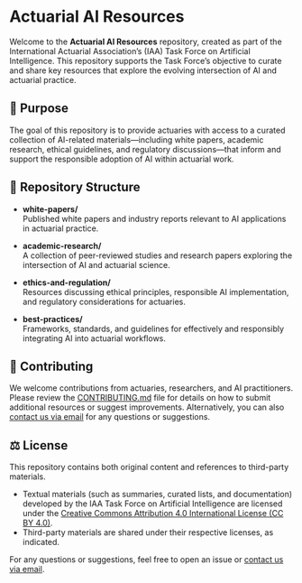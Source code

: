 # Actuarial AI Resources

Welcome to the **Actuarial AI Resources** repository, created as part of the International Actuarial Association’s (IAA) Task Force on Artificial Intelligence. This repository supports the Task Force’s objective to curate and share key resources that explore the evolving intersection of AI and actuarial practice.

## 🎯 Purpose

The goal of this repository is to provide actuaries with access to a curated collection of AI-related materials—including white papers, academic research, ethical guidelines, and regulatory discussions—that inform and support the responsible adoption of AI within actuarial work.

## 📁 Repository Structure

- **white-papers/**  
  Published white papers and industry reports relevant to AI applications in actuarial practice.

- **academic-research/**  
  A collection of peer-reviewed studies and research papers exploring the intersection of AI and actuarial science.

- **ethics-and-regulation/**  
  Resources discussing ethical principles, responsible AI implementation, and regulatory considerations for actuaries.

- **best-practices/**  
  Frameworks, standards, and guidelines for effectively and responsibly integrating AI into actuarial workflows.

## 🤝 Contributing

We welcome contributions from actuaries, researchers, and AI practitioners. Please review the [CONTRIBUTING.md](CONTRIBUTING.md) file for details on how to submit additional resources or suggest improvements. Alternatively, you can also [contact us via email](mailto:simon.hatzesberger@gmail.com) for any questions or suggestions.

## ⚖️ License

This repository contains both original content and references to third-party materials.

- Textual materials (such as summaries, curated lists, and documentation) developed by the IAA Task Force on Artificial Intelligence are licensed under the [Creative Commons Attribution 4.0 International License (CC BY 4.0)](https://creativecommons.org/licenses/by/4.0/).
- Third-party materials are shared under their respective licenses, as indicated.

For any questions or suggestions, feel free to open an issue or [contact us via email](mailto:simon.hatzesberger@gmail.com).
